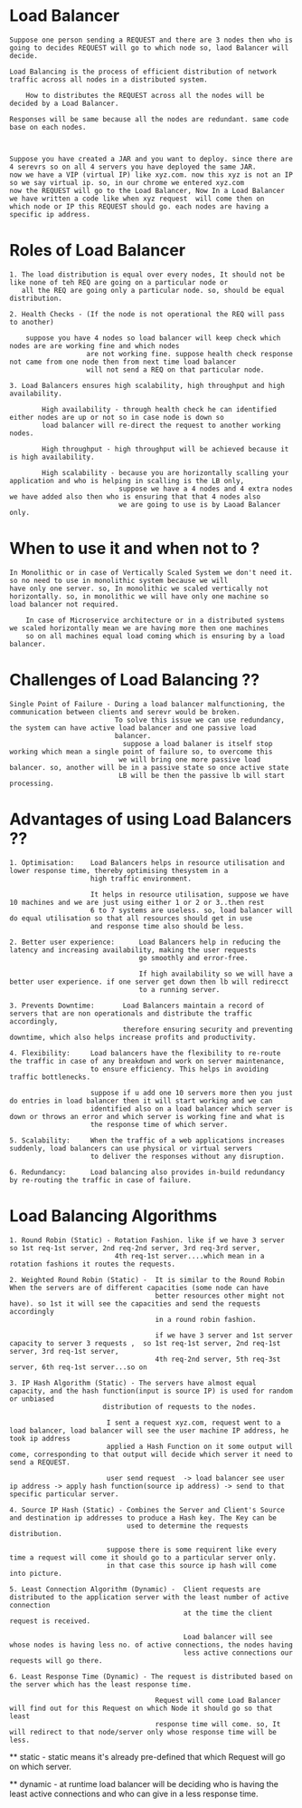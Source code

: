 
# Load Balancer

    Suppose one person sending a REQUEST and there are 3 nodes then who is going to decides REQUEST will go to which node so, laod Balancer will decide.

    Load Balancing is the process of efficient distribution of network traffic across all nodes in a distributed system.

        How to distributes the REQUEST across all the nodes will be decided by a Load Balancer.

    Responses will be same because all the nodes are redundant. same code base on each nodes. 

    

    Suppose you have created a JAR and you want to deploy. since there are 4 serevrs so on all 4 servers you have deployed the same JAR.
    now we have a VIP (virtual IP) like xyz.com. now this xyz is not an IP so we say virtual ip. so, in our chrome we entered xyz.com
    now the REQUEST will go to the Load Balancer, Now In a Load Balancer we have written a code like when xyz request  will come then on 
    which node or IP this REQUEST should go. each nodes are having a specific ip address. 


 # Roles of Load Balancer

    1. The load distribution is equal over every nodes, It should not be like none of teh REQ are going on a particular node or
       all the REQ are going only a particular node. so, should be equal distribution.

    2. Health Checks - (If the node is not operational the REQ will pass to another)

        suppose you have 4 nodes so load balancer will keep check which nodes are are working fine and which nodes
                       are not working fine. suppose health check response not came from one node then from next time load balancer
                       will not send a REQ on that particular node. 

    3. Load Balancers ensures high scalability, high throughput and high availability.

            High availability - through health check he can identified either nodes are up or not so in case node is down so
            load balancer will re-direct the request to another working nodes. 

            High throughput - high throughput will be achieved because it is high availability.

            High scalability - because you are horizontally scalling your application and who is helping in scalling is the LB only,
                               suppose we have a 4 nodes and 4 extra nodes we have added also then who is ensuring that that 4 nodes also
                               we are going to use is by Laoad Balancer only.

 # When to use it and when not to ?

    In Monolithic or in case of Vertically Scaled System we don't need it. so no need to use in monolithic system because we will
    have only one server. so, In monolithic we scaled vertically not horizontally. so, in monolithic we will have only one machine so
    load balancer not required.

        In case of Microservice architecture or in a distributed systems we scaled horizontally mean we are having more then one machines
        so on all machines equal load coming which is ensuring by a load balancer. 

 # Challenges of Load Balancing ??

    Single Point of Failure - During a load balancer malfunctioning, the communication between clients and serevr would be broken.
                              To solve this issue we can use redundancy, the system can have active load balancer and one passive load
                              balancer. 
                                suppose a load balaner is itself stop working which mean a single point of failure so, to overcome this 
                               we will bring one more passive load balancer. so, another will be in a passive state so once active state
                               LB will be then the passive lb will start processing.

 # Advantages of using Load Balancers ??

    1. Optimisation:    Load Balancers helps in resource utilisation and lower response time, thereby optimising thesystem in a 
                        high traffic environment. 

                        It helps in resource utilisation, suppose we have 10 machines and we are just using either 1 or 2 or 3..then rest 
                        6 to 7 systems are useless. so, load balancer will do equal utilisation so that all resources should get in use
                        and response time also should be less. 

    2. Better user experience:      Load Balancers help in reducing the latency and increasing availability, making the user requests
                                    go smoothly and error-free.

                                    If high availability so we will have a better user experience. if one server get down then lb will redirecct
                                    to a running server.

    3. Prevents Downtime:       Load Balancers maintain a record of servers that are non operationals and distribute the traffic accordingly,
                                therefore ensuring security and preventing downtime, which also helps increase profits and productivity.

    4. Flexibility:     Load balancers have the flexibility to re-route the traffic in case of any breakdown and work on server maintenance,
                        to ensure efficiency. This helps in avoiding traffic bottlenecks. 

                        suppose if u add one 10 servers more then you just do entries in load balancer then it will start working and we can
                        identified also on a load balancer which server is down or throws an error and which server is working fine and what is
                        the response time of which server. 

    5. Scalability:     When the traffic of a web applications increases suddenly, load balancers can use physical or virtual servers
                        to deliver the responses without any disruption. 

    6. Redundancy:      Load balancing also provides in-build redundancy by re-routing the traffic in case of failure.



 # Load Balancing Algorithms

    1. Round Robin (Static) - Rotation Fashion. like if we have 3 server so 1st req-1st server, 2nd req-2nd server, 3rd req-3rd server,
                              4th req-1st server....which mean in a rotation fashions it routes the requests. 

    2. Weighted Round Robin (Static) -  It is similar to the Round Robin When the servers are of different capacities (some node can have
                                        better resources other might not have). so 1st it will see the capacities and send the requests accordingly
                                        in a round robin fashion. 
            
                                        if we have 3 server and 1st server capacity to server 3 requests ,  so 1st req-1st server, 2nd req-1st server, 3rd req-1st server,
                                        4th req-2nd server, 5th req-3st server, 6th req-1st server...so on

    3. IP Hash Algorithm (Static) - The servers have almost equal capacity, and the hash function(input is source IP) is used for random or unbiased
                           distribution of requests to the nodes. 

                            I sent a request xyz.com, request went to a load balancer, load balancer will see the user machine IP address, he took ip address
                            applied a Hash Function on it some output will come, corresponding to that output will decide which server it need to send a REQUEST. 

                            user send request  -> load balancer see user ip address -> apply hash function(source ip address) -> send to that specific particular server.

    4. Source IP Hash (Static) - Combines the Server and Client's Source and destination ip addresses to produce a Hash key. The Key can be
                                 used to determine the requests distribution.

                            suppose there is some requirent like every time a request will come it should go to a particular server only.
                            in that case this source ip hash will come into picture.

    5. Least Connection Algorithm (Dynamic) -  Client requests are distributed to the application server with the least number of active connection
                                               at the time the client request is received.
    
                                               Load balancer will see whose nodes is having less no. of active connections, the nodes having
                                               less active connections our requests will go there. 

    6. Least Response Time (Dynamic) - The request is distributed based on the server which has the least response time.
                            
                                        Request will come Load Balancer will find out for this Request on which Node it should go so that least 
                                        response time will come. so, It will redirect to that node/server only whose response time will be less.


  ** static - static means it's already pre-defined that which Request will go on which server.
  
  ** dynamic - at runtime load balancer will be deciding who is having the least active connections and who can give in a less response time. 